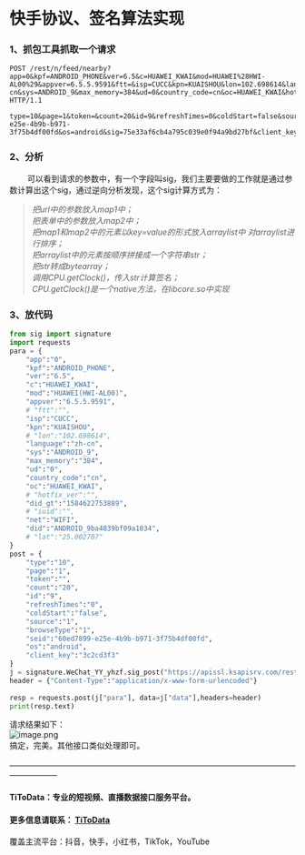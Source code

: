 # 快手协议、签名算法实现

<a name="W0bcU"></a>
### 1、抓包工具抓取一个请求
```
POST /rest/n/feed/nearby?app=0&kpf=ANDROID_PHONE&ver=6.5&c=HUAWEI_KWAI&mod=HUAWEI%28HWI-AL00%29&appver=6.5.5.9591&ftt=&isp=CUCC&kpn=KUAISHOU&lon=102.698614&language=zh-cn&sys=ANDROID_9&max_memory=384&ud=0&country_code=cn&oc=HUAWEI_KWAI&hotfix_ver=&did_gt=1584622753889&iuid=&net=WIFI&did=ANDROID_9ba4839bf09a1834&lat=25.002707 HTTP/1.1
 
type=10&page=1&token=&count=20&id=9&refreshTimes=0&coldStart=false&source=1&browseType=1&seid=60ed7899-e25e-4b9b-b971-3f75b4df00fd&os=android&sig=75e33af6cb4a795c039e0f94a9bd27bf&client_key=3c2cd3f3
```
<a name="w5Jzs"></a>
### 2、分析
        可以看到请求的参数中，有一个字段叫sig，我们主要要做的工作就是通过参数计算出这个sig，通过逆向分析发现，这个sig计算方式为：
> _把url中的参数放入map1中；<br />把表单中的参数放入map2中；<br />把map1和map2中的元素以key=value的形式放入arraylist中_
> _对arraylist进行排序；<br />把arraylist中的元素按顺序拼接成一个字符串str；<br />把str转成bytearray；<br />调用CPU.getClock()，传入str计算签名；<br />CPU.getClock()是一个native方法，在libcore.so中实现_

<a name="RKEZj"></a>
### 3、放代码
```python
from sig import signature
import requests
para = {
    "app":"0",
    "kpf":"ANDROID_PHONE",
    "ver":"6.5",
    "c":"HUAWEI_KWAI",
    "mod":"HUAWEI(HWI-AL00)",
    "appver":"6.5.5.9591",
    # "ftt":"",
    "isp":"CUCC",
    "kpn":"KUAISHOU",
    # "lon":"102.698614",
    "language":"zh-cn",
    "sys":"ANDROID_9",
    "max_memory":"384",
    "ud":"0",
    "country_code":"cn",
    "oc":"HUAWEI_KWAI",
    # "hotfix_ver":"",
    "did_gt":"1584622753889",
    # "iuid":"",
    "net":"WIFI",
    "did":"ANDROID_9ba4839bf09a1834",
    # "lat":"25.002707"
}
post = {
    "type":"10",
    "page":"1",
    "token":"",
    "count":"20",
    "id":"9",
    "refreshTimes":"0",
    "coldStart":"false",
    "source":"1",
    "browseType":"1",
    "seid":"60ed7899-e25e-4b9b-b971-3f75b4df00fd",
    "os":"android",
    "client_key":"3c2cd3f3"
}
j = signature.WeChat_YY_yhzf.sig_post("https://apissl.ksapisrv.com/rest/n/feed/nearby",para,post)
header = {"Content-Type":"application/x-www-form-urlencoded"}
 
resp = requests.post(j["para"], data=j["data"],headers=header)
print(resp.text)
```
请求结果如下：<br />![image.png](https://cdn.nlark.com/yuque/0/2020/png/97322/1606958397549-a4664517-e9df-496f-8f5f-8816042a6582.png#align=left&display=inline&height=276&margin=%5Bobject%20Object%5D&name=image.png&originHeight=552&originWidth=2662&size=456425&status=done&style=none&width=1331)<br />搞定，完美。其他接口类似处理即可。<br />
<br />——————————————————————————————————————————
<a name="9794cc28"></a>
#### TiToData：专业的短视频、直播数据接口服务平台。
<a name="1c5f89ff"></a>
#### 更多信息请联系： [TiToData](https://www.titodata.com?from=douyinarticle)
覆盖主流平台：抖音，快手，小红书，TikTok，YouTube
